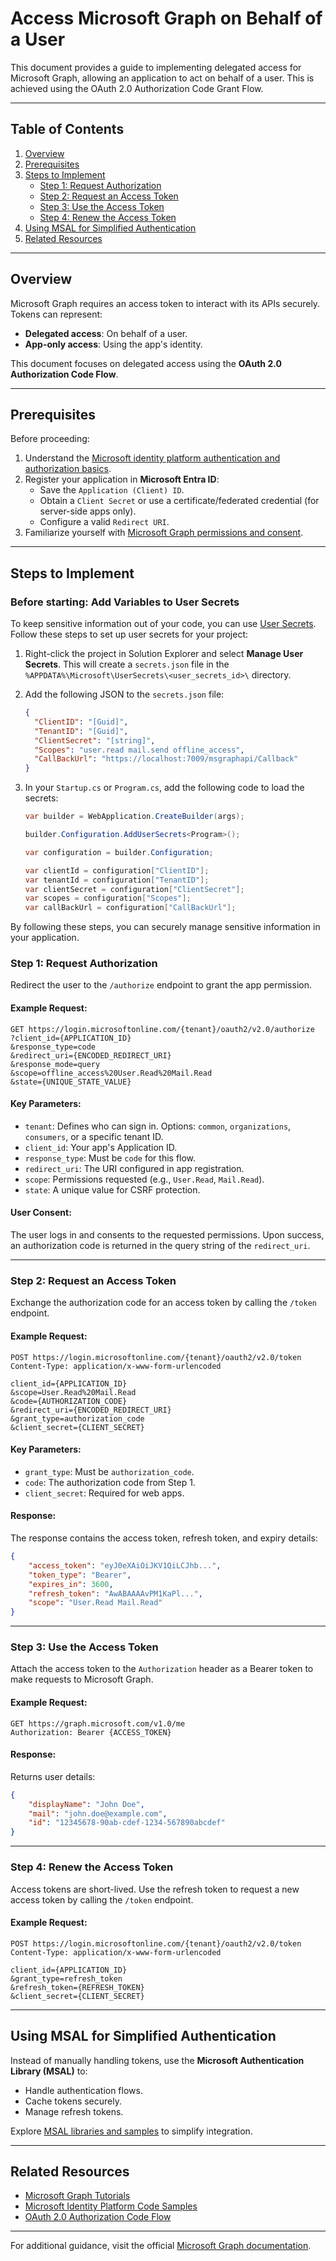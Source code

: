 # Access Microsoft Graph on Behalf of a User

This document provides a guide to implementing delegated access for Microsoft Graph, allowing an application to act on behalf of a user. This is achieved using the OAuth 2.0 Authorization Code Grant Flow.

---

## Table of Contents

1. [Overview](#overview)  
2. [Prerequisites](#prerequisites)  
3. [Steps to Implement](#steps-to-implement) 
    - [Step 1: Request Authorization](#step-1-request-authorization)  
    - [Step 2: Request an Access Token](#step-2-request-an-access-token)  
    - [Step 3: Use the Access Token](#step-3-use-the-access-token)  
    - [Step 4: Renew the Access Token](#step-4-renew-the-access-token)  
4. [Using MSAL for Simplified Authentication](#using-msal-for-simplified-authentication)  
5. [Related Resources](#related-resources)  

---

## Overview

Microsoft Graph requires an access token to interact with its APIs securely. Tokens can represent:

- **Delegated access**: On behalf of a user.
- **App-only access**: Using the app's identity.

This document focuses on delegated access using the **OAuth 2.0 Authorization Code Flow**.

---

## Prerequisites

Before proceeding:

1. Understand the [Microsoft identity platform authentication and authorization basics](https://learn.microsoft.com/azure/active-directory/develop/authentication-vs-authorization).
2. Register your application in **Microsoft Entra ID**:
    - Save the `Application (Client) ID`.
    - Obtain a `Client Secret` or use a certificate/federated credential (for server-side apps only).
    - Configure a valid `Redirect URI`.
3. Familiarize yourself with [Microsoft Graph permissions and consent](https://learn.microsoft.com/azure/active-directory/develop/v2-permissions-and-consent).

---

## Steps to Implement

### Before starting: Add Variables to User Secrets

To keep sensitive information out of your code, you can use [User Secrets](https://docs.microsoft.com/en-us/aspnet/core/security/app-secrets). Follow these steps to set up user secrets for your project:

1. Right-click the project in Solution Explorer and select **Manage User Secrets**. This will create a `secrets.json` file in the `%APPDATA%\Microsoft\UserSecrets\<user_secrets_id>\` directory.

2. Add the following JSON to the `secrets.json` file:

    ```json
    {
      "ClientID": "[Guid]",
      "TenantID": "[Guid]",
      "ClientSecret": "[string]",
      "Scopes": "user.read mail.send offline_access",
      "CallBackUrl": "https://localhost:7009/msgraphapi/Callback"
    }
    ```

3. In your `Startup.cs` or `Program.cs`, add the following code to load the secrets:

    ```csharp
    var builder = WebApplication.CreateBuilder(args);

    builder.Configuration.AddUserSecrets<Program>();

    var configuration = builder.Configuration;

    var clientId = configuration["ClientID"];
    var tenantId = configuration["TenantID"];
    var clientSecret = configuration["ClientSecret"];
    var scopes = configuration["Scopes"];
    var callBackUrl = configuration["CallBackUrl"];
    ```

By following these steps, you can securely manage sensitive information in your application.

### Step 1: Request Authorization

Redirect the user to the `/authorize` endpoint to grant the app permission.

#### Example Request:

```http
GET https://login.microsoftonline.com/{tenant}/oauth2/v2.0/authorize
?client_id={APPLICATION_ID}
&response_type=code
&redirect_uri={ENCODED_REDIRECT_URI}
&response_mode=query
&scope=offline_access%20User.Read%20Mail.Read
&state={UNIQUE_STATE_VALUE}
```

#### Key Parameters:

- `tenant`: Defines who can sign in. Options: `common`, `organizations`, `consumers`, or a specific tenant ID.
- `client_id`: Your app's Application ID.
- `response_type`: Must be `code` for this flow.
- `redirect_uri`: The URI configured in app registration.
- `scope`: Permissions requested (e.g., `User.Read`, `Mail.Read`).
- `state`: A unique value for CSRF protection.

#### User Consent:

The user logs in and consents to the requested permissions. Upon success, an authorization code is returned in the query string of the `redirect_uri`.

---

### Step 2: Request an Access Token

Exchange the authorization code for an access token by calling the `/token` endpoint.

#### Example Request:

```
POST https://login.microsoftonline.com/{tenant}/oauth2/v2.0/token
Content-Type: application/x-www-form-urlencoded

client_id={APPLICATION_ID}
&scope=User.Read%20Mail.Read
&code={AUTHORIZATION_CODE}
&redirect_uri={ENCODED_REDIRECT_URI}
&grant_type=authorization_code
&client_secret={CLIENT_SECRET}
```

#### Key Parameters:

- `grant_type`: Must be `authorization_code`.
- `code`: The authorization code from Step 1.
- `client_secret`: Required for web apps.

#### Response:

The response contains the access token, refresh token, and expiry details:
```json
{
    "access_token": "eyJ0eXAiOiJKV1QiLCJhb...",
    "token_type": "Bearer",
    "expires_in": 3600,
    "refresh_token": "AwABAAAAvPM1KaPl...",
    "scope": "User.Read Mail.Read"
}
```

---

### Step 3: Use the Access Token

Attach the access token to the `Authorization` header as a Bearer token to make requests to Microsoft Graph.

#### Example Request:

```http
GET https://graph.microsoft.com/v1.0/me
Authorization: Bearer {ACCESS_TOKEN}
```

#### Response:

Returns user details:
```json
{
    "displayName": "John Doe",
    "mail": "john.doe@example.com",
    "id": "12345678-90ab-cdef-1234-567890abcdef"
}
```

---

### Step 4: Renew the Access Token

Access tokens are short-lived. Use the refresh token to request a new access token by calling the `/token` endpoint.

#### Example Request:

```
POST https://login.microsoftonline.com/{tenant}/oauth2/v2.0/token
Content-Type: application/x-www-form-urlencoded

client_id={APPLICATION_ID}
&grant_type=refresh_token
&refresh_token={REFRESH_TOKEN}
&client_secret={CLIENT_SECRET}
```

---

## Using MSAL for Simplified Authentication

Instead of manually handling tokens, use the **Microsoft Authentication Library (MSAL)** to:
- Handle authentication flows.
- Cache tokens securely.
- Manage refresh tokens.

Explore [MSAL libraries and samples](https://learn.microsoft.com/azure/active-directory/develop/msal-overview) to simplify integration.

---

## Related Resources

- [Microsoft Graph Tutorials](https://learn.microsoft.com/graph/tutorials)
- [Microsoft Identity Platform Code Samples](https://learn.microsoft.com/azure/active-directory/develop/sample-v2-code)
- [OAuth 2.0 Authorization Code Flow](https://learn.microsoft.com/azure/active-directory/develop/v2-oauth2-auth-code-flow)

--- 

For additional guidance, visit the official [Microsoft Graph documentation](https://learn.microsoft.com/graph).
